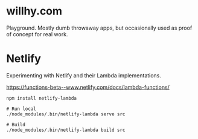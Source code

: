 # willhy.com

Playground. Mostly dumb throwaway apps, but occasionally used as proof of concept for real work.

# Netlify

Experimenting with Netlify and their Lambda implementations.

https://functions-beta--www.netlify.com/docs/lambda-functions/

```
npm install netlify-lambda
```

```
# Run local
./node_modules/.bin/netlify-lambda serve src

# Build
./node_modules/.bin/netlify-lambda build src
```

